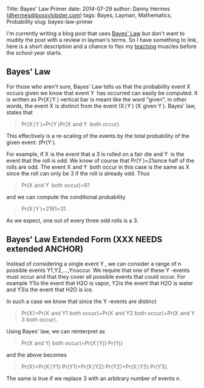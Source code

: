 Title: Bayes' Law Primer
date: 2014-07-29
author: Danny Hermes (dhermes@bossylobster.com)
tags: Bayes, Layman, Mathematics, Probability
slug: bayes-law-primer

I'm currently writing a blog post that uses
[Bayes' Law](http://en.wikipedia.org/wiki/Bayes%27_law)
but don't want to muddy the post with a review in layman's terms. So
I have something to link, here is a short description and a chance to flex my
[teaching](http://math.berkeley.edu/~dhermes/) muscles before the school
year starts.

Bayes' Law
----------

For those who aren't sure, Bayes' Law tells us that the probability
event
<span class="katex"><span class="katex-inner"><span class="strut" style="height:0.68333em;"></span><span class="strut bottom" style="height:0.68333em;vertical-align:0em;"></span><span class="base textstyle uncramped"><span class="mord mathit" style="margin-right:0.07847em;">X</span></span></span></span>
occurs given we know that event
<span class="katex"><span class="katex-inner"><span class="strut" style="height:0.68333em;"></span><span class="strut bottom" style="height:0.68333em;vertical-align:0em;"></span><span class="base textstyle uncramped"><span class="mord mathit" style="margin-right:0.22222em;">Y</span></span></span></span>
has occurred can
easily be computed. It is written as
<span class="katex"><span class="katex-inner"><span class="strut" style="height:0.75em;"></span><span class="strut bottom" style="height:1em;vertical-align:-0.25em;"></span><span class="base textstyle uncramped"><span class="text mord textstyle uncramped"><span class="mord">P</span><span class="mord">r</span></span><span class="mopen">(</span><span class="mord mathit" style="margin-right:0.07847em;">X</span><span class="mord mspace thinspace"></span><span class="mord">&#8739;</span><span class="mord mspace thinspace"></span><span class="mord mathit" style="margin-right:0.22222em;">Y</span><span class="mclose">)</span></span></span></span>
vertical bar is meant like the word "given", in other words, the event
<span class="katex"><span class="katex-inner"><span class="strut" style="height:0.68333em;"></span><span class="strut bottom" style="height:0.68333em;vertical-align:0em;"></span><span class="base textstyle uncramped"><span class="mord mathit" style="margin-right:0.07847em;">X</span></span></span></span>
is distinct from the event
<span class="katex"><span class="katex-inner"><span class="strut" style="height:0.75em;"></span><span class="strut bottom" style="height:1em;vertical-align:-0.25em;"></span><span class="base textstyle uncramped"><span class="mopen">(</span><span class="mord mathit" style="margin-right:0.07847em;">X</span><span class="mord mspace thinspace"></span><span class="mord">&#8739;</span><span class="mord mspace thinspace"></span><span class="mord mathit" style="margin-right:0.22222em;">Y</span><span class="mclose">)</span></span></span></span>
(<span class="katex"><span class="katex-inner"><span class="strut" style="height:0.68333em;"></span><span class="strut bottom" style="height:0.68333em;vertical-align:0em;"></span><span class="base textstyle uncramped"><span class="mord mathit" style="margin-right:0.07847em;">X</span></span></span></span> given <span class="katex"><span class="katex-inner"><span class="strut" style="height:0.68333em;"></span><span class="strut bottom" style="height:0.68333em;vertical-align:0em;"></span><span class="base textstyle uncramped"><span class="mord mathit" style="margin-right:0.22222em;">Y</span></span></span></span>).
Bayes' law, states that

<div class="katex-elt"><blockquote>
<span class="katex"><span class="katex-inner"><span class="strut" style="height:1.01em;"></span><span class="strut bottom" style="height:1.53em;vertical-align:-0.52em;"></span><span class="base textstyle uncramped"><span class="text mord textstyle uncramped"><span class="mord">P</span><span class="mord">r</span></span><span class="mopen">(</span><span class="mord mathit" style="margin-right:0.07847em;">X</span><span class="mord mspace thinspace"></span><span class="mord">&#8739;</span><span class="mord mspace thinspace"></span><span class="mord mathit" style="margin-right:0.22222em;">Y</span><span class="mclose">)</span><span class="mrel">=</span><span class="minner reset-textstyle textstyle uncramped"><span class="mfrac"><span class="vlist"><span style="top:0.34500000000000003em;"><span class="fontsize-ensurer reset-size5 size5"><span style="font-size:0em;">&#8203;</span></span><span class="reset-textstyle scriptstyle cramped"><span class="mord scriptstyle cramped"><span class="text mord scriptstyle cramped"><span class="mord">P</span><span class="mord">r</span></span><span class="mopen">(</span><span class="mord mathit" style="margin-right:0.22222em;">Y</span><span class="mclose">)</span></span></span></span><span style="top:-0.22999999999999998em;"><span class="fontsize-ensurer reset-size5 size5"><span style="font-size:0em;">&#8203;</span></span><span class="reset-textstyle textstyle uncramped frac-line"></span></span><span style="top:-0.485em;"><span class="fontsize-ensurer reset-size5 size5"><span style="font-size:0em;">&#8203;</span></span><span class="reset-textstyle scriptstyle uncramped"><span class="mord scriptstyle uncramped"><span class="text mord scriptstyle uncramped"><span class="mord">P</span><span class="mord">r</span></span><span class="mopen">(</span><span class="mord mathit" style="margin-right:0.07847em;">X</span><span class="text mord scriptstyle uncramped"><span class="mord mspace">&#0160;</span><span class="mord">a</span><span class="mord">n</span><span class="mord">d</span><span class="mord mspace">&#0160;</span></span><span class="mord mathit" style="margin-right:0.22222em;">Y</span><span class="text mord scriptstyle uncramped"><span class="mord mspace">&#0160;</span><span class="mord">b</span><span class="mord">o</span><span class="mord">t</span><span class="mord">h</span><span class="mord mspace">&#0160;</span><span class="mord">o</span><span class="mord">c</span><span class="mord">c</span><span class="mord">u</span><span class="mord">r</span></span><span class="mclose">)</span></span></span></span><span class="baseline-fix"><span class="fontsize-ensurer reset-size5 size5"><span style="font-size:0em;">&#8203;</span></span>&#8203;</span></span></span></span><span class="mord">.</span></span></span></span>
</blockquote></div>

This effectively is a re-scaling of the events by the total probability
of the given event:
(<span class="katex"><span class="katex-inner"><span class="strut" style="height:0.75em;"></span><span class="strut bottom" style="height:1em;vertical-align:-0.25em;"></span><span class="base textstyle uncramped"><span class="text mord textstyle uncramped"><span class="mord">P</span><span class="mord">r</span></span><span class="mopen">(</span><span class="mord mathit" style="margin-right:0.22222em;">Y</span><span class="mclose">)</span></span></span></span>.

For example, if <span class="katex"><span class="katex-inner"><span class="strut" style="height:0.68333em;"></span><span class="strut bottom" style="height:0.68333em;vertical-align:0em;"></span><span class="base textstyle uncramped"><span class="mord mathit" style="margin-right:0.07847em;">X</span></span></span></span> is the event that a <span class="katex"><span class="katex-inner"><span class="strut" style="height:0.64444em;"></span><span class="strut bottom" style="height:0.64444em;vertical-align:0em;"></span><span class="base textstyle uncramped"><span class="mord">3</span></span></span></span>
is rolled on a fair die and <span class="katex"><span class="katex-inner"><span class="strut" style="height:0.68333em;"></span><span class="strut bottom" style="height:0.68333em;vertical-align:0em;"></span><span class="base textstyle uncramped"><span class="mord mathit" style="margin-right:0.22222em;">Y</span></span></span></span> is the event that the roll
is odd. We know of course that
<span class="katex"><span class="katex-inner"><span class="strut" style="height:0.845108em;"></span><span class="strut bottom" style="height:1.190108em;vertical-align:-0.345em;"></span><span class="base textstyle uncramped"><span class="text mord textstyle uncramped"><span class="mord">P</span><span class="mord">r</span></span><span class="mopen">(</span><span class="mord mathit" style="margin-right:0.22222em;">Y</span><span class="mclose">)</span><span class="mrel">=</span><span class="minner reset-textstyle textstyle uncramped"><span class="mfrac"><span class="vlist"><span style="top:0.345em;"><span class="fontsize-ensurer reset-size5 size5"><span style="font-size:0em;">&#8203;</span></span><span class="reset-textstyle scriptstyle cramped"><span class="mord scriptstyle cramped"><span class="mord">2</span></span></span></span><span style="top:-0.22999999999999998em;"><span class="fontsize-ensurer reset-size5 size5"><span style="font-size:0em;">&#8203;</span></span><span class="reset-textstyle textstyle uncramped frac-line"></span></span><span style="top:-0.394em;"><span class="fontsize-ensurer reset-size5 size5"><span style="font-size:0em;">&#8203;</span></span><span class="reset-textstyle scriptstyle uncramped"><span class="mord scriptstyle uncramped"><span class="mord">1</span></span></span></span><span class="baseline-fix"><span class="fontsize-ensurer reset-size5 size5"><span style="font-size:0em;">&#8203;</span></span>&#8203;</span></span></span></span></span></span></span>
since half of the rolls are odd. The event
<span class="katex"><span class="katex-inner"><span class="strut" style="height:0.69444em;"></span><span class="strut bottom" style="height:0.69444em;vertical-align:0em;"></span><span class="base textstyle uncramped"><span class="mord mathit" style="margin-right:0.07847em;">X</span><span class="text mord textstyle uncramped"><span class="mord mspace">&#0160;</span><span class="mord">a</span><span class="mord">n</span><span class="mord">d</span><span class="mord mspace">&#0160;</span></span><span class="mord mathit" style="margin-right:0.22222em;">Y</span><span class="text mord textstyle uncramped"><span class="mord mspace">&#0160;</span><span class="mord">b</span><span class="mord">o</span><span class="mord">t</span><span class="mord">h</span><span class="mord mspace">&#0160;</span><span class="mord">o</span><span class="mord">c</span><span class="mord">c</span><span class="mord">u</span><span class="mord">r</span></span></span></span></span>
in this case is the same as <span class="katex"><span class="katex-inner"><span class="strut" style="height:0.68333em;"></span><span class="strut bottom" style="height:0.68333em;vertical-align:0em;"></span><span class="base textstyle uncramped"><span class="mord mathit" style="margin-right:0.07847em;">X</span></span></span></span> since the roll can only be
<span class="katex"><span class="katex-inner"><span class="strut" style="height:0.64444em;"></span><span class="strut bottom" style="height:0.64444em;vertical-align:0em;"></span><span class="base textstyle uncramped"><span class="mord">3</span></span></span></span> if the roll is already odd. Thus

<div class="katex-elt"><blockquote>
<span class="katex"><span class="katex-inner"><span class="strut" style="height:0.845108em;"></span><span class="strut bottom" style="height:1.190108em;vertical-align:-0.345em;"></span><span class="base textstyle uncramped"><span class="text mord textstyle uncramped"><span class="mord">P</span><span class="mord">r</span></span><span class="mopen">(</span><span class="mord mathit" style="margin-right:0.07847em;">X</span><span class="text mord textstyle uncramped"><span class="mord mspace">&#0160;</span><span class="mord">a</span><span class="mord">n</span><span class="mord">d</span><span class="mord mspace">&#0160;</span></span><span class="mord mathit" style="margin-right:0.22222em;">Y</span><span class="text mord textstyle uncramped"><span class="mord mspace">&#0160;</span><span class="mord">b</span><span class="mord">o</span><span class="mord">t</span><span class="mord">h</span><span class="mord mspace">&#0160;</span><span class="mord">o</span><span class="mord">c</span><span class="mord">c</span><span class="mord">u</span><span class="mord">r</span></span><span class="mclose">)</span><span class="mrel">=</span><span class="minner reset-textstyle textstyle uncramped"><span class="mfrac"><span class="vlist"><span style="top:0.345em;"><span class="fontsize-ensurer reset-size5 size5"><span style="font-size:0em;">&#8203;</span></span><span class="reset-textstyle scriptstyle cramped"><span class="mord scriptstyle cramped"><span class="mord">6</span></span></span></span><span style="top:-0.22999999999999998em;"><span class="fontsize-ensurer reset-size5 size5"><span style="font-size:0em;">&#8203;</span></span><span class="reset-textstyle textstyle uncramped frac-line"></span></span><span style="top:-0.394em;"><span class="fontsize-ensurer reset-size5 size5"><span style="font-size:0em;">&#8203;</span></span><span class="reset-textstyle scriptstyle uncramped"><span class="mord scriptstyle uncramped"><span class="mord">1</span></span></span></span><span class="baseline-fix"><span class="fontsize-ensurer reset-size5 size5"><span style="font-size:0em;">&#8203;</span></span>&#8203;</span></span></span></span></span></span></span>
</blockquote></div>

and we can compute the conditional probability
<div class="katex-elt"><blockquote>
<span class="katex"><span class="katex-inner"><span class="strut" style="height:1.1495199999999999em;"></span><span class="strut bottom" style="height:1.7990399999999998em;vertical-align:-0.64952em;"></span><span class="base textstyle uncramped"><span class="text mord textstyle uncramped"><span class="mord">P</span><span class="mord">r</span></span><span class="mopen">(</span><span class="mord mathit" style="margin-right:0.07847em;">X</span><span class="mord mspace thinspace"></span><span class="mord">&#8739;</span><span class="mord mspace thinspace"></span><span class="mord mathit" style="margin-right:0.22222em;">Y</span><span class="mclose">)</span><span class="mrel">=</span><span class="minner reset-textstyle textstyle uncramped"><span class="mfrac"><span class="vlist"><span style="top:0.40802000000000005em;"><span class="fontsize-ensurer reset-size5 size5"><span style="font-size:0em;">&#8203;</span></span><span class="reset-textstyle scriptstyle cramped"><span class="mord scriptstyle cramped"><span class="minner reset-scriptstyle scriptstyle cramped"><span class="mfrac"><span class="vlist"><span style="top:0.345em;"><span class="fontsize-ensurer reset-size5 size5"><span style="font-size:0em;">&#8203;</span></span><span class="reset-scriptstyle scriptscriptstyle cramped"><span class="mord scriptscriptstyle cramped"><span class="mord">2</span></span></span></span><span style="top:-0.22142857142857142em;"><span class="fontsize-ensurer reset-size5 size5"><span style="font-size:0em;">&#8203;</span></span><span class="reset-scriptstyle textstyle uncramped frac-line"></span></span><span style="top:-0.394em;"><span class="fontsize-ensurer reset-size5 size5"><span style="font-size:0em;">&#8203;</span></span><span class="reset-scriptstyle scriptscriptstyle cramped"><span class="mord scriptscriptstyle cramped"><span class="mord">1</span></span></span></span><span class="baseline-fix"><span class="fontsize-ensurer reset-size5 size5"><span style="font-size:0em;">&#8203;</span></span>&#8203;</span></span></span></span></span></span></span><span style="top:-0.22999999999999998em;"><span class="fontsize-ensurer reset-size5 size5"><span style="font-size:0em;">&#8203;</span></span><span class="reset-textstyle textstyle uncramped frac-line"></span></span><span style="top:-0.5515em;"><span class="fontsize-ensurer reset-size5 size5"><span style="font-size:0em;">&#8203;</span></span><span class="reset-textstyle scriptstyle uncramped"><span class="mord scriptstyle uncramped"><span class="minner reset-scriptstyle scriptstyle uncramped"><span class="mfrac"><span class="vlist"><span style="top:0.345em;"><span class="fontsize-ensurer reset-size5 size5"><span style="font-size:0em;">&#8203;</span></span><span class="reset-scriptstyle scriptscriptstyle cramped"><span class="mord scriptscriptstyle cramped"><span class="mord">6</span></span></span></span><span style="top:-0.22142857142857142em;"><span class="fontsize-ensurer reset-size5 size5"><span style="font-size:0em;">&#8203;</span></span><span class="reset-scriptstyle textstyle uncramped frac-line"></span></span><span style="top:-0.394em;"><span class="fontsize-ensurer reset-size5 size5"><span style="font-size:0em;">&#8203;</span></span><span class="reset-scriptstyle scriptscriptstyle uncramped"><span class="mord scriptscriptstyle uncramped"><span class="mord">1</span></span></span></span><span class="baseline-fix"><span class="fontsize-ensurer reset-size5 size5"><span style="font-size:0em;">&#8203;</span></span>&#8203;</span></span></span></span></span></span></span><span class="baseline-fix"><span class="fontsize-ensurer reset-size5 size5"><span style="font-size:0em;">&#8203;</span></span>&#8203;</span></span></span></span><span class="mrel">=</span><span class="minner reset-textstyle textstyle uncramped"><span class="mfrac"><span class="vlist"><span style="top:0.345em;"><span class="fontsize-ensurer reset-size5 size5"><span style="font-size:0em;">&#8203;</span></span><span class="reset-textstyle scriptstyle cramped"><span class="mord scriptstyle cramped"><span class="mord">3</span></span></span></span><span style="top:-0.22999999999999998em;"><span class="fontsize-ensurer reset-size5 size5"><span style="font-size:0em;">&#8203;</span></span><span class="reset-textstyle textstyle uncramped frac-line"></span></span><span style="top:-0.394em;"><span class="fontsize-ensurer reset-size5 size5"><span style="font-size:0em;">&#8203;</span></span><span class="reset-textstyle scriptstyle uncramped"><span class="mord scriptstyle uncramped"><span class="mord">1</span></span></span></span><span class="baseline-fix"><span class="fontsize-ensurer reset-size5 size5"><span style="font-size:0em;">&#8203;</span></span>&#8203;</span></span></span></span><span class="mord">.</span></span></span></span>
</blockquote></div>

As we expect, one out of every three odd rolls is a <span class="katex"><span class="katex-inner"><span class="strut" style="height:0.64444em;"></span><span class="strut bottom" style="height:0.64444em;vertical-align:0em;"></span><span class="base textstyle uncramped"><span class="mord">3</span></span></span></span>.

Bayes' Law Extended Form (XXX NEEDS extended ANCHOR)
------------------------

Instead of considering a single event <span class="katex"><span class="katex-inner"><span class="strut" style="height:0.68333em;"></span><span class="strut bottom" style="height:0.68333em;vertical-align:0em;"></span><span class="base textstyle uncramped"><span class="mord mathit" style="margin-right:0.22222em;">Y</span></span></span></span>, we can consider
a range of <span class="katex"><span class="katex-inner"><span class="strut" style="height:0.43056em;"></span><span class="strut bottom" style="height:0.43056em;vertical-align:0em;"></span><span class="base textstyle uncramped"><span class="mord mathit">n</span></span></span></span> possible events
<span class="katex"><span class="katex-inner"><span class="strut" style="height:0.68333em;"></span><span class="strut bottom" style="height:0.8777699999999999em;vertical-align:-0.19444em;"></span><span class="base textstyle uncramped"><span class="mord"><span class="mord mathit" style="margin-right:0.22222em;">Y</span><span class="vlist"><span style="top:0.15em;margin-right:0.05em;margin-left:-0.22222em;"><span class="fontsize-ensurer reset-size5 size5"><span style="font-size:0em;">&#8203;</span></span><span class="reset-textstyle scriptstyle cramped"><span class="mord">1</span></span></span><span class="baseline-fix"><span class="fontsize-ensurer reset-size5 size5"><span style="font-size:0em;">&#8203;</span></span>&#8203;</span></span></span><span class="mpunct">,</span><span class="mord"><span class="mord mathit" style="margin-right:0.22222em;">Y</span><span class="vlist"><span style="top:0.15em;margin-right:0.05em;margin-left:-0.22222em;"><span class="fontsize-ensurer reset-size5 size5"><span style="font-size:0em;">&#8203;</span></span><span class="reset-textstyle scriptstyle cramped"><span class="mord">2</span></span></span><span class="baseline-fix"><span class="fontsize-ensurer reset-size5 size5"><span style="font-size:0em;">&#8203;</span></span>&#8203;</span></span></span><span class="mpunct">,</span><span class="mpunct">&#8230;</span><span class="mpunct">,</span><span class="mord"><span class="mord mathit" style="margin-right:0.22222em;">Y</span><span class="vlist"><span style="top:0.15em;margin-right:0.05em;margin-left:-0.22222em;"><span class="fontsize-ensurer reset-size5 size5"><span style="font-size:0em;">&#8203;</span></span><span class="reset-textstyle scriptstyle cramped"><span class="mord mathit">n</span></span></span><span class="baseline-fix"><span class="fontsize-ensurer reset-size5 size5"><span style="font-size:0em;">&#8203;</span></span>&#8203;</span></span></span></span></span></span>
occur. We require that one of these <span class="katex"><span class="katex-inner"><span class="strut" style="height:0.68333em;"></span><span class="strut bottom" style="height:0.68333em;vertical-align:0em;"></span><span class="base textstyle uncramped"><span class="mord mathit" style="margin-right:0.22222em;">Y</span></span></span></span>-events must occur
and that they cover all possible events that could occur. For example
<span class="katex"><span class="katex-inner"><span class="strut" style="height:0.68333em;"></span><span class="strut bottom" style="height:0.83333em;vertical-align:-0.15em;"></span><span class="base textstyle uncramped"><span class="mord"><span class="mord mathit" style="margin-right:0.22222em;">Y</span><span class="vlist"><span style="top:0.15em;margin-right:0.05em;margin-left:-0.22222em;"><span class="fontsize-ensurer reset-size5 size5"><span style="font-size:0em;">&#8203;</span></span><span class="reset-textstyle scriptstyle cramped"><span class="mord">1</span></span></span><span class="baseline-fix"><span class="fontsize-ensurer reset-size5 size5"><span style="font-size:0em;">&#8203;</span></span>&#8203;</span></span></span></span></span></span> is the event that H2O is vapor, <span class="katex"><span class="katex-inner"><span class="strut" style="height:0.68333em;"></span><span class="strut bottom" style="height:0.83333em;vertical-align:-0.15em;"></span><span class="base textstyle uncramped"><span class="mord"><span class="mord mathit" style="margin-right:0.22222em;">Y</span><span class="vlist"><span style="top:0.15em;margin-right:0.05em;margin-left:-0.22222em;"><span class="fontsize-ensurer reset-size5 size5"><span style="font-size:0em;">&#8203;</span></span><span class="reset-textstyle scriptstyle cramped"><span class="mord">2</span></span></span><span class="baseline-fix"><span class="fontsize-ensurer reset-size5 size5"><span style="font-size:0em;">&#8203;</span></span>&#8203;</span></span></span></span></span></span>
is the event that H2O is water and <span class="katex"><span class="katex-inner"><span class="strut" style="height:0.68333em;"></span><span class="strut bottom" style="height:0.83333em;vertical-align:-0.15em;"></span><span class="base textstyle uncramped"><span class="mord"><span class="mord mathit" style="margin-right:0.22222em;">Y</span><span class="vlist"><span style="top:0.15em;margin-right:0.05em;margin-left:-0.22222em;"><span class="fontsize-ensurer reset-size5 size5"><span style="font-size:0em;">&#8203;</span></span><span class="reset-textstyle scriptstyle cramped"><span class="mord">3</span></span></span><span class="baseline-fix"><span class="fontsize-ensurer reset-size5 size5"><span style="font-size:0em;">&#8203;</span></span>&#8203;</span></span></span></span></span></span> is the event that
H2O is ice.

In such a case we know that since the <span class="katex"><span class="katex-inner"><span class="strut" style="height:0.68333em;"></span><span class="strut bottom" style="height:0.68333em;vertical-align:0em;"></span><span class="base textstyle uncramped"><span class="mord mathit" style="margin-right:0.22222em;">Y</span></span></span></span>-events are distinct

<div class="katex-elt"><blockquote>
<span class="katex"><span class="katex-inner"><span class="strut" style="height:0.75em;"></span><span class="strut bottom" style="height:1em;vertical-align:-0.25em;"></span><span class="base textstyle uncramped"><span class="text mord textstyle uncramped"><span class="mord">P</span><span class="mord">r</span></span><span class="mopen">(</span><span class="mord mathit" style="margin-right:0.07847em;">X</span><span class="mclose">)</span><span class="mrel">=</span><span class="text mord textstyle uncramped"><span class="mord">P</span><span class="mord">r</span></span><span class="mopen">(</span><span class="mord mathit" style="margin-right:0.07847em;">X</span><span class="text mord textstyle uncramped"><span class="mord mspace">&#0160;</span><span class="mord">a</span><span class="mord">n</span><span class="mord">d</span><span class="mord mspace">&#0160;</span></span><span class="mord"><span class="mord mathit" style="margin-right:0.22222em;">Y</span><span class="vlist"><span style="top:0.15em;margin-right:0.05em;margin-left:-0.22222em;"><span class="fontsize-ensurer reset-size5 size5"><span style="font-size:0em;">&#8203;</span></span><span class="reset-textstyle scriptstyle cramped"><span class="mord">1</span></span></span><span class="baseline-fix"><span class="fontsize-ensurer reset-size5 size5"><span style="font-size:0em;">&#8203;</span></span>&#8203;</span></span></span><span class="text mord textstyle uncramped"><span class="mord mspace">&#0160;</span><span class="mord">b</span><span class="mord">o</span><span class="mord">t</span><span class="mord">h</span><span class="mord mspace">&#0160;</span><span class="mord">o</span><span class="mord">c</span><span class="mord">c</span><span class="mord">u</span><span class="mord">r</span></span><span class="mclose">)</span><span class="mbin">+</span><span class="text mord textstyle uncramped"><span class="mord">P</span><span class="mord">r</span></span><span class="mopen">(</span><span class="mord mathit" style="margin-right:0.07847em;">X</span><span class="text mord textstyle uncramped"><span class="mord mspace">&#0160;</span><span class="mord">a</span><span class="mord">n</span><span class="mord">d</span><span class="mord mspace">&#0160;</span></span><span class="mord"><span class="mord mathit" style="margin-right:0.22222em;">Y</span><span class="vlist"><span style="top:0.15em;margin-right:0.05em;margin-left:-0.22222em;"><span class="fontsize-ensurer reset-size5 size5"><span style="font-size:0em;">&#8203;</span></span><span class="reset-textstyle scriptstyle cramped"><span class="mord">2</span></span></span><span class="baseline-fix"><span class="fontsize-ensurer reset-size5 size5"><span style="font-size:0em;">&#8203;</span></span>&#8203;</span></span></span><span class="text mord textstyle uncramped"><span class="mord mspace">&#0160;</span><span class="mord">b</span><span class="mord">o</span><span class="mord">t</span><span class="mord">h</span><span class="mord mspace">&#0160;</span><span class="mord">o</span><span class="mord">c</span><span class="mord">c</span><span class="mord">u</span><span class="mord">r</span></span><span class="mclose">)</span><span class="mbin">+</span><span class="text mord textstyle uncramped"><span class="mord">P</span><span class="mord">r</span></span><span class="mopen">(</span><span class="mord mathit" style="margin-right:0.07847em;">X</span><span class="text mord textstyle uncramped"><span class="mord mspace">&#0160;</span><span class="mord">a</span><span class="mord">n</span><span class="mord">d</span><span class="mord mspace">&#0160;</span></span><span class="mord"><span class="mord mathit" style="margin-right:0.22222em;">Y</span><span class="vlist"><span style="top:0.15em;margin-right:0.05em;margin-left:-0.22222em;"><span class="fontsize-ensurer reset-size5 size5"><span style="font-size:0em;">&#8203;</span></span><span class="reset-textstyle scriptstyle cramped"><span class="mord">3</span></span></span><span class="baseline-fix"><span class="fontsize-ensurer reset-size5 size5"><span style="font-size:0em;">&#8203;</span></span>&#8203;</span></span></span><span class="text mord textstyle uncramped"><span class="mord mspace">&#0160;</span><span class="mord">b</span><span class="mord">o</span><span class="mord">t</span><span class="mord">h</span><span class="mord mspace">&#0160;</span><span class="mord">o</span><span class="mord">c</span><span class="mord">c</span><span class="mord">u</span><span class="mord">r</span></span><span class="mclose">)</span><span class="mord">.</span></span></span></span>
</blockquote></div>

Using Bayes' law, we can reinterpret as

<div class="katex-elt"><blockquote>
<span class="katex"><span class="katex-inner"><span class="strut" style="height:0.75em;"></span><span class="strut bottom" style="height:1.036108em;vertical-align:-0.286108em;"></span><span class="base textstyle uncramped"><span class="text mord textstyle uncramped"><span class="mord">P</span><span class="mord">r</span></span><span class="mopen">(</span><span class="mord mathit" style="margin-right:0.07847em;">X</span><span class="text mord textstyle uncramped"><span class="mord mspace">&#0160;</span><span class="mord">a</span><span class="mord">n</span><span class="mord">d</span><span class="mord mspace">&#0160;</span></span><span class="mord"><span class="mord mathit" style="margin-right:0.22222em;">Y</span><span class="vlist"><span style="top:0.15em;margin-right:0.05em;margin-left:-0.22222em;"><span class="fontsize-ensurer reset-size5 size5"><span style="font-size:0em;">&#8203;</span></span><span class="reset-textstyle scriptstyle cramped"><span class="mord mathit" style="margin-right:0.05724em;">j</span></span></span><span class="baseline-fix"><span class="fontsize-ensurer reset-size5 size5"><span style="font-size:0em;">&#8203;</span></span>&#8203;</span></span></span><span class="text mord textstyle uncramped"><span class="mord mspace">&#0160;</span><span class="mord">b</span><span class="mord">o</span><span class="mord">t</span><span class="mord">h</span><span class="mord mspace">&#0160;</span><span class="mord">o</span><span class="mord">c</span><span class="mord">c</span><span class="mord">u</span><span class="mord">r</span></span><span class="mclose">)</span><span class="mrel">=</span><span class="text mord textstyle uncramped"><span class="mord">P</span><span class="mord">r</span></span><span class="mopen">(</span><span class="mord mathit" style="margin-right:0.07847em;">X</span><span class="mord mspace thinspace"></span><span class="mord">&#8739;</span><span class="mord mspace thinspace"></span><span class="mord"><span class="mord mathit" style="margin-right:0.22222em;">Y</span><span class="vlist"><span style="top:0.15em;margin-right:0.05em;margin-left:-0.22222em;"><span class="fontsize-ensurer reset-size5 size5"><span style="font-size:0em;">&#8203;</span></span><span class="reset-textstyle scriptstyle cramped"><span class="mord mathit" style="margin-right:0.05724em;">j</span></span></span><span class="baseline-fix"><span class="fontsize-ensurer reset-size5 size5"><span style="font-size:0em;">&#8203;</span></span>&#8203;</span></span></span><span class="mclose">)</span><span class="mbin">&#8901;</span><span class="text mord textstyle uncramped"><span class="mord">P</span><span class="mord">r</span></span><span class="mopen">(</span><span class="mord"><span class="mord mathit" style="margin-right:0.22222em;">Y</span><span class="vlist"><span style="top:0.15em;margin-right:0.05em;margin-left:-0.22222em;"><span class="fontsize-ensurer reset-size5 size5"><span style="font-size:0em;">&#8203;</span></span><span class="reset-textstyle scriptstyle cramped"><span class="mord mathit" style="margin-right:0.05724em;">j</span></span></span><span class="baseline-fix"><span class="fontsize-ensurer reset-size5 size5"><span style="font-size:0em;">&#8203;</span></span>&#8203;</span></span></span><span class="mclose">)</span></span></span></span>
</blockquote></div>

and the above becomes

<div class="katex-elt"><blockquote>
<span class="katex"><span class="katex-inner"><span class="strut" style="height:0.75em;"></span><span class="strut bottom" style="height:1em;vertical-align:-0.25em;"></span><span class="base textstyle uncramped"><span class="text mord textstyle uncramped"><span class="mord">P</span><span class="mord">r</span></span><span class="mopen">(</span><span class="mord mathit" style="margin-right:0.07847em;">X</span><span class="mclose">)</span><span class="mrel">=</span><span class="text mord textstyle uncramped"><span class="mord">P</span><span class="mord">r</span></span><span class="mopen">(</span><span class="mord mathit" style="margin-right:0.07847em;">X</span><span class="mord mspace thinspace"></span><span class="mord">&#8739;</span><span class="mord mspace thinspace"></span><span class="mord"><span class="mord mathit" style="margin-right:0.22222em;">Y</span><span class="vlist"><span style="top:0.15em;margin-right:0.05em;margin-left:-0.22222em;"><span class="fontsize-ensurer reset-size5 size5"><span style="font-size:0em;">&#8203;</span></span><span class="reset-textstyle scriptstyle cramped"><span class="mord">1</span></span></span><span class="baseline-fix"><span class="fontsize-ensurer reset-size5 size5"><span style="font-size:0em;">&#8203;</span></span>&#8203;</span></span></span><span class="mclose">)</span><span class="mbin">&#8901;</span><span class="text mord textstyle uncramped"><span class="mord">P</span><span class="mord">r</span></span><span class="mopen">(</span><span class="mord"><span class="mord mathit" style="margin-right:0.22222em;">Y</span><span class="vlist"><span style="top:0.15em;margin-right:0.05em;margin-left:-0.22222em;"><span class="fontsize-ensurer reset-size5 size5"><span style="font-size:0em;">&#8203;</span></span><span class="reset-textstyle scriptstyle cramped"><span class="mord">1</span></span></span><span class="baseline-fix"><span class="fontsize-ensurer reset-size5 size5"><span style="font-size:0em;">&#8203;</span></span>&#8203;</span></span></span><span class="mclose">)</span><span class="mbin">+</span><span class="text mord textstyle uncramped"><span class="mord">P</span><span class="mord">r</span></span><span class="mopen">(</span><span class="mord mathit" style="margin-right:0.07847em;">X</span><span class="mord mspace thinspace"></span><span class="mord">&#8739;</span><span class="mord mspace thinspace"></span><span class="mord"><span class="mord mathit" style="margin-right:0.22222em;">Y</span><span class="vlist"><span style="top:0.15em;margin-right:0.05em;margin-left:-0.22222em;"><span class="fontsize-ensurer reset-size5 size5"><span style="font-size:0em;">&#8203;</span></span><span class="reset-textstyle scriptstyle cramped"><span class="mord">2</span></span></span><span class="baseline-fix"><span class="fontsize-ensurer reset-size5 size5"><span style="font-size:0em;">&#8203;</span></span>&#8203;</span></span></span><span class="mclose">)</span><span class="mbin">&#8901;</span><span class="text mord textstyle uncramped"><span class="mord">P</span><span class="mord">r</span></span><span class="mopen">(</span><span class="mord"><span class="mord mathit" style="margin-right:0.22222em;">Y</span><span class="vlist"><span style="top:0.15em;margin-right:0.05em;margin-left:-0.22222em;"><span class="fontsize-ensurer reset-size5 size5"><span style="font-size:0em;">&#8203;</span></span><span class="reset-textstyle scriptstyle cramped"><span class="mord">2</span></span></span><span class="baseline-fix"><span class="fontsize-ensurer reset-size5 size5"><span style="font-size:0em;">&#8203;</span></span>&#8203;</span></span></span><span class="mclose">)</span><span class="mbin">+</span><span class="text mord textstyle uncramped"><span class="mord">P</span><span class="mord">r</span></span><span class="mopen">(</span><span class="mord mathit" style="margin-right:0.07847em;">X</span><span class="mord mspace thinspace"></span><span class="mord">&#8739;</span><span class="mord mspace thinspace"></span><span class="mord"><span class="mord mathit" style="margin-right:0.22222em;">Y</span><span class="vlist"><span style="top:0.15em;margin-right:0.05em;margin-left:-0.22222em;"><span class="fontsize-ensurer reset-size5 size5"><span style="font-size:0em;">&#8203;</span></span><span class="reset-textstyle scriptstyle cramped"><span class="mord">3</span></span></span><span class="baseline-fix"><span class="fontsize-ensurer reset-size5 size5"><span style="font-size:0em;">&#8203;</span></span>&#8203;</span></span></span><span class="mclose">)</span><span class="mbin">&#8901;</span><span class="text mord textstyle uncramped"><span class="mord">P</span><span class="mord">r</span></span><span class="mopen">(</span><span class="mord"><span class="mord mathit" style="margin-right:0.22222em;">Y</span><span class="vlist"><span style="top:0.15em;margin-right:0.05em;margin-left:-0.22222em;"><span class="fontsize-ensurer reset-size5 size5"><span style="font-size:0em;">&#8203;</span></span><span class="reset-textstyle scriptstyle cramped"><span class="mord">3</span></span></span><span class="baseline-fix"><span class="fontsize-ensurer reset-size5 size5"><span style="font-size:0em;">&#8203;</span></span>&#8203;</span></span></span><span class="mclose">)</span><span class="mord">.</span></span></span></span>
</blockquote></div>

The same is true if we replace <span class="katex"><span class="katex-inner"><span class="strut" style="height:0.64444em;"></span><span class="strut bottom" style="height:0.64444em;vertical-align:0em;"></span><span class="base textstyle uncramped"><span class="mord">3</span></span></span></span> with an arbitrary number of
events <span class="katex"><span class="katex-inner"><span class="strut" style="height:0.43056em;"></span><span class="strut bottom" style="height:0.43056em;vertical-align:0em;"></span><span class="base textstyle uncramped"><span class="mord mathit">n</span></span></span></span>.

<a href="https://profiles.google.com/114760865724135687241" rel="author" style="display: none;">About Bossy Lobster</a>
